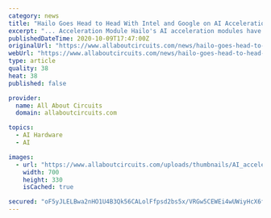 ```yaml
---
category: news
title: "Hailo Goes Head to Head With Intel and Google on AI Acceleration Modules"
excerpt: "... Acceleration Module Hailo's AI acceleration modules have some leverage over other competitors because it integrates the Hailo-8 processor—a device that Hailo says delivers 26 tera-operations per second (TOPS) in chip processing capabilities and 3 ..."
publishedDateTime: 2020-10-09T17:47:00Z
originalUrl: "https://www.allaboutcircuits.com/news/hailo-goes-head-to-head-intel-google-ai-acceleration-modules/"
webUrl: "https://www.allaboutcircuits.com/news/hailo-goes-head-to-head-intel-google-ai-acceleration-modules/"
type: article
quality: 38
heat: 38
published: false

provider:
  name: All About Circuits
  domain: allaboutcircuits.com

topics:
  - AI Hardware
  - AI

images:
  - url: "https://www.allaboutcircuits.com/uploads/thumbnails/AI_acceleration_roundup.jpg"
    width: 700
    height: 330
    isCached: true

secured: "oF5yJLELBwa2nHO1U4B3Qk56CALolFfpsd2bs5x/VRGw5CEWEi4wUWiyHcX6f+6HxhE+Xa8S+/Ft0M0YA/eULcUFCaAKVzU20gggLEfVtooiZaf1cIyuxasuJXeSm5eOb0VwoBdq1q/MBaFUS6IFTin+cLNHyX7wXiq5Kdn1PeNsualSfdDBauv/bm0E7W3cX4xnm3ekR5gUnh57uZKNeUEwRdzz5gvApStg+9JP027/s+5rkNDGOZZfo4PhKO2L1iP6HVFQhI3qGCh0jiUyv3B68E4f1NZFwSwtPeL/B2LYSuMgD5Ux2/xRnqIBX+1gZadlH3r3t5Z9vf6HXSAtq2c4Gxd+BCAPsD6R96cMY90=;1071JTIJhvYeLrDXgGKsfg=="
---
```


